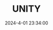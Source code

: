 ---
title: "UNITY"
date: 2024-4-01 23:34:00
updated: 2024-4-02 21:44:01
description: 无事可做，诸君！
tag: 编译原理
swiper_index: 1 
---